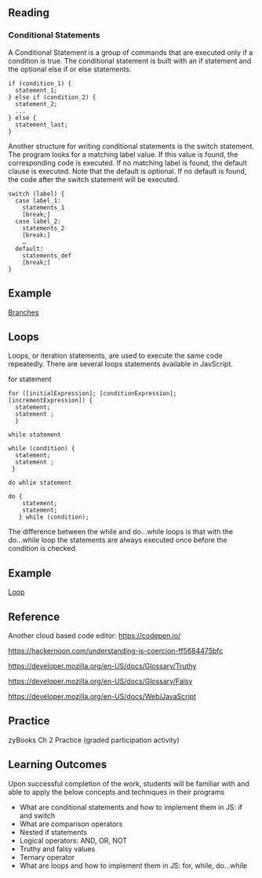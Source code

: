 ## Reading

### Conditional Statements
A Conditional Statement is a group of commands that  are executed only if a condition is true. The conditional statement is built with an if statement and the optional else if
or else statements.

```
if (condition_1) {
  statement_1;
} else if (condition_2) {
  statement_2;
  ...
} else {
  statement_last;
}
```
Another structure for writing conditional statements is the switch statement.  The program looks for a matching label value. If this value is found, the corresponding code 
is executed. If no matching label is found, the default clause is executed. Note that the default is optional. If no default is found, the code after the switch statement
will be executed.

```
switch (label) {
  case label_1:
    statements_1
    [break;]
  case label_2:
    statements_2
    [break;]
    …
  default:
    statements_def
    [break;]
}
```

## Example
[Branches](https://codepen.io/mickeysthecat/pen/jOMpaJq)

## Loops
Loops, or iteration statements, are used to execute the same code repeatedly. There are several loops statements available in JavScript. 

for statement
```
for ([initialExpression]; [conditionExpression]; [incrementExpression]) {
  statement;
  statement ;
  }

while statement

while (condition) {
  statement;
  statement ;
 } 

do whlie statement

do {
    statement;
    statement;
   } while (condition);
 ```
 
The difference between the while and do...while loops is that with the do...while loop the statements are always executed once before the condition is checked.

## Example
[Loop](https://codepen.io/mickeysthecat/pen/KKgByLM)

## Reference
Another cloud based code editor: https://codepen.io/

https://hackernoon.com/understanding-js-coercion-ff5684475bfc

https://developer.mozilla.org/en-US/docs/Glossary/Truthy

https://developer.mozilla.org/en-US/docs/Glossary/Falsy

https://developer.mozilla.org/en-US/docs/Web/JavaScript

## Practice

zyBooks Ch 2 Practice (graded participation activity)

## Learning Outcomes
Upon successful completion of the work, students will be familiar with and able to apply the below concepts and techniques in their programs

* What are conditional statements and how to implement them in JS: if and switch
* What are comparison operators
* Nested if statements
* Logical operators: AND, OR, NOT
* Truthy and falsy values 
* Ternary operator
* What are loops and how to implement them in JS: for, while, do...while



